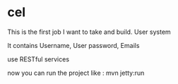 # cel
This is the first job I want to take and build. User system

It contains Username, User password, Emails

use RESTful services<br>

now you can run the project like :
 mvn jetty:run

